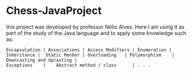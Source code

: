 # Chess-JavaProject

this project was developed by professor Nélio Alves. Here I am using it as part of the study of the Java language and to apply some knowledge such as:

    Encapsulation | Associations | Access Modifiers | Enumeration | Inheritance |  Static Menber | Overloading   | Polymorphism    | Downcasting and Upcasting |
    Exceptions    |    Abstract method / class      | . . .

